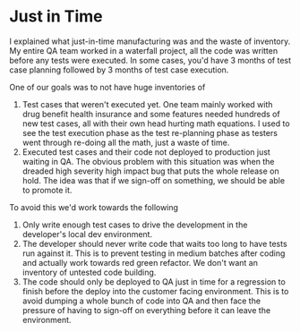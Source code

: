 # Just in Time

I explained what just-in-time manufacturing was and the waste of inventory. 
My entire QA team worked in a waterfall project, all the code was written before any tests were executed. 
In some cases, you'd have 3 months of test case planning followed by 3 months of test case execution.

One of our goals was to not have huge inventories of
1. Test cases that weren't executed yet. One team mainly worked with drug benefit health insurance and some features needed hundreds of new test cases, all with their own head hurting math equations. I used to see the test execution phase as the test re-planning phase as testers went through re-doing all the math, just a waste of time.
2. Executed test cases and their code not deployed to production just waiting in QA. The obvious problem with this situation was when the dreaded high severity high impact bug that puts the whole release on hold. The idea was that if we sign-off on something, we should be able to promote it.

To avoid this we'd work towards the following
1. Only write enough test cases to drive the development in the developer's local dev environment.
2. The developer should never write code that waits too long to have tests run against it. This is to prevent testing in medium batches after coding and actually work towards red green refactor. We don't want an inventory of untested code building.
3. The code should only be deployed to QA just in time for a regression to finish before the deploy into the customer facing environment. This is to avoid dumping a whole bunch of code into QA and then face the pressure of having to sign-off on everything before it can leave the environment. 